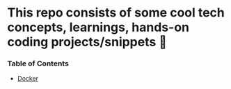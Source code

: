 # This repo consists of some cool tech concepts, learnings, hands-on coding projects/snippets 🚀

### Table of Contents 

- [Docker](https://github.com/Abhishek765/Coding-abhi/tree/main/docker-node-app)
